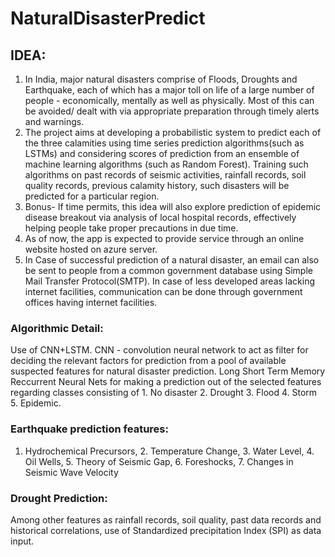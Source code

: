 # NaturalDisasterPredict
## IDEA:
1. In India, major natural disasters comprise of Floods, Droughts and Earthquake, each of which has a major toll on life of a large number of people - economically, mentally as well as physically. Most of this can be avoided/ dealt with via appropriate preparation through timely alerts and warnings.
2. The project aims at developing a probabilistic system to predict each of the three calamities using time series prediction algorithms(such as LSTMs) and considering scores of prediction from an ensemble of machine learning algorithms (such as Random Forest).
Training such algorithms on past records of seismic activities, rainfall records, soil quality records, previous calamity history, such disasters will be predicted for a particular region.
3. Bonus- If time permits, this idea will also explore prediction of epidemic disease breakout via analysis of local hospital records, effectively helping people take proper precautions in due time.
4. As of now, the app is expected to provide service through an online website hosted on azure server. 
5. In Case of successful prediction of a natural disaster, an email can also be sent to people from a common government database using Simple Mail Transfer Protocol(SMTP). In case of less developed areas lacking internet facilities, communication can be done through government offices having internet facilities.


### Algorithmic Detail:
Use of CNN+LSTM. CNN - convolution neural network to act as filter for deciding the relevant factors for prediction from a pool of available suspected features for natural disaster prediction. Long Short Term Memory Reccurrent Neural Nets for making a prediction out of the selected features regarding classes consisting of 1. No disaster 2. Drought 3. Flood 4. Storm 5. Epidemic.

### Earthquake prediction features:
1. Hydrochemical Precursors, 2. Temperature Change, 3. Water Level, 4. Oil Wells, 5. Theory of Seismic Gap, 6. Foreshocks, 7. Changes in Seismic Wave Velocity

### Drought Prediction: 
Among other features as rainfall records, soil quality, past data records and historical correlations, use of Standardized precipitation Index (SPI) as data input.
